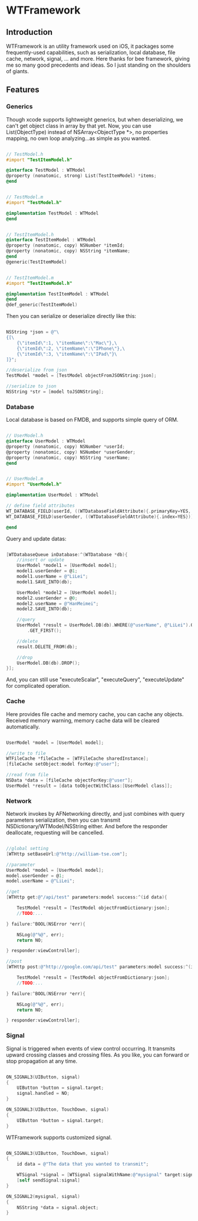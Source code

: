 # WTFramework

## Introduction

WTFramework is an utility framework used on iOS, it packages some frequently-used capabilities, such as serialization, local database, file cache, network, signal, ... and more. Here thanks for bee framework, giving me so many good precedents and ideas. So I just standing on the shoulders of giants.

## Features

### Generics

Though xcode supports lightweight generics, but when deserializing, we can't get object class in array by that yet. Now, you can use List(ObjectType) instead of NSArray\<ObjectType *\>, no properties mapping, no own loop analyzing...as simple as you wanted.

```Objective-C

// TestModel.h
#import "TestItemModel.h"

@interface TestModel : WTModel
@property (nonatomic, strong) List(TestItemModel) *items;
@end


// TestModel.m
#import "TestModel.h"

@implementation TestModel : WTModel
@end


// TestItemModel.h
@interface TestItemModel : WTModel
@property (nonatomic, copy) NSNumber *itemId;
@property (nonatomic, copy) NSString *itemName;
@end
@generic(TestItemModel)


// TestItemModel.m
#import "TestItemModel.h"

@implementation TestItemModel : WTModel
@end
@def_generic(TestItemModel)

```

Then you can serialize or deserialize directly like this:

```Objective-C

NSString *json = @"\
{[\
    {\"itemId\":1, \"itemName\":\"Mac\"},\
    {\"itemId\":2, \"itemName\":\"IPhone\"},\
    {\"itemId\":3, \"itemName\":\"IPad\"}\
]}";

//deserialize from json
TestModel *model = [TestModel objectFromJSONString:json];

//serialize to json
NSString *str = [model toJSONString];

```

### Database

Local database is based on FMDB, and supports simple query of ORM.

```Objective-C

// UserModel.h
@interface UserModel : WTModel
@property (nonatomic, copy) NSNumber *userId;
@property (nonatomic, copy) NSNumber *userGender;
@property (nonatomic, copy) NSString *userName;
@end


// UserModel.m
#import "UserModel.h"

@implementation UserModel : WTModel

// define field attributes
WT_DATABASE_FIELD(userId, ((WTDatabaseFieldAttribute){.primaryKey=YES, .autoIncrement=YES}));
WT_DATABASE_FIELD(userGender, ((WTDatabaseFieldAttribute){.index=YES}));

@end

```
Query and update datas:

```Objective-C

[WTDatabaseQueue inDatabase:^(WTDatabase *db){
    //insert or update
    UserModel *model1 = [UserModel model];
    model1.userGender = @1;
    model1.userName = @"LiLei";
    model1.SAVE_INTO(db);

    UserModel *model2 = [UserModel model];
    model2.userGender = @0;
    model2.userName = @"HanMeimei";
    model2.SAVE_INTO(db);

    //query
    UserModel *result = UserModel.DB(db).WHERE(@"userName", @"LiLei").ORDER_ASC_BY(@"userGender")
        .GET_FIRST();

    //delete
    result.DELETE_FROM(db);

    //drop
    UserModel.DB(db).DROP();
}];

```

And, you can still use "executeScalar", "executeQuery", "executeUpdate" for complicated operation.

### Cache

Here provides file cache and memory cache, you can cache any objects. Received memory warning, memory cache data will be cleared automatically.

```Objective-C

UserModel *model = [UserModel model];

//write to file
WTFileCache *fileCache = [WTFileCache sharedInstance];
[fileCache setObject:model forKey:@"user"];

//read from file
NSData *data = [fileCache objectForKey:@"user"];
UserModel *result = [data toObjectWithClass:[UserModel class]];

```

### Network

Network invokes by AFNetworking directly, and just combines with query parameters serialization, then you can transmit NSDictionary/WTModel/NSString either. And before the responder deallocate, requesting will be cancelled.

```Objective-C

//global setting 
[WTHttp setBaseUrl:@"http://william-tse.com"];

//parameter
UserModel *model = [UserModel model];
model.userGender = @1;
model.userName = @"LiLei";

//get
[WTHttp get:@"/api/test" parameters:model success:^(id data){

    TestModel *result = [TestModel objectFromDictionary:json];
    //TODO:...

} failure:^BOOL(NSError *err){

    NSLog(@"%@", err);
    return NO;

} responder:viewController];

//post
[WTHttp post:@"http://google.com/api/test" parameters:model success:^(id data){

    TestModel *result = [TestModel objectFromDictionary:json];
    //TODO:...

} failure:^BOOL(NSError *err){

    NSLog(@"%@", err);
    return NO;

} responder:viewController];

```

### Signal

Signal is triggered when events of view control occurring. It transmits upward crossing classes and crossing files. As you like, you can forward or stop propagation at any time.

```Objective-C

ON_SIGNAL3(UIButton, signal)
{
    UIButton *button = signal.target;
    signal.handled = NO;
}

ON_SIGNAL3(UIButton, TouchDown, signal)
{
    UIButton *button = signal.target;
}

```

WTFramework supports customized signal.

```Objective-C

ON_SIGNAL3(UIButton, TouchDown, signal)
{
    id data = @"The data that you wanted to transmit";

    WTSignal *signal = [WTSignal signalWithName:@"mysignal" target:signal.target object:data];
    [self sendSignal:signal]
}

ON_SIGNAL2(mysignal, signal)
{
    NSString *data = signal.object;
}

```


